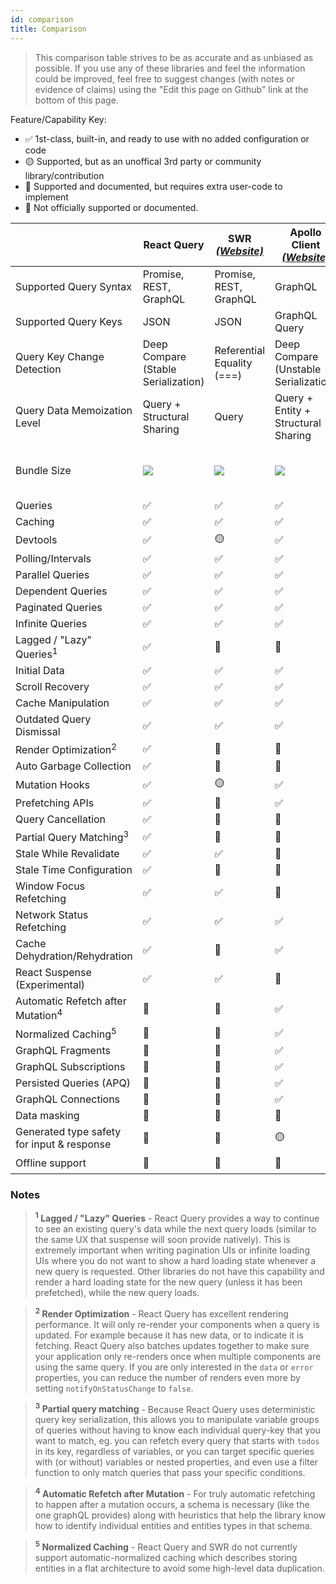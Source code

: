 ```yaml
---
id: comparison
title: Comparison
---
```


> This comparison table strives to be as accurate and as unbiased as possible. If you use any of these libraries and feel the information could be improved, feel free to suggest changes (with notes or evidence of claims) using the "Edit this page on Github" link at the bottom of this page.

Feature/Capability Key:

- ✅ 1st-class, built-in, and ready to use with no added configuration or code
- 🟡 Supported, but as an unoffical 3rd party or community library/contribution
- 🔶 Supported and documented, but requires extra user-code to implement
- 🛑 Not officially supported or documented.

|                                              | React Query                            | SWR [_(Website)_][swr]     | Apollo Client [_(Website)_][apollo]   | Relay [_(Website)_][apollo]           |
| -------------------------------------------- | -------------------------------------- | -------------------------- | ------------------------------------- | ------------------------------------- |
| Supported Query Syntax                       | Promise, REST, GraphQL                 | Promise, REST, GraphQL     | GraphQL                               | GraphQL                               |
| Supported Query Keys                         | JSON                                   | JSON                       | GraphQL Query                         | GraphQL Query                         |
| Query Key Change Detection                   | Deep Compare (Stable Serialization)    | Referential Equality (===) | Deep Compare (Unstable Serialization) | Deep Compare (Unstable Serialization) |
| Query Data Memoization Level                 | Query + Structural Sharing             | Query                      | Query + Entity + Structural Sharing   | Query + Entity + Structural Sharing   |
| Bundle Size                                  | [![][bp-react-query]][bpl-react-query] | [![][bp-swr]][bpl-swr]     | [![][bp-apollo]][bpl-apollo]          | [![][bp-react-relay]][bpl-react-relay]|
| Queries                                      | ✅                                     | ✅                         | ✅                                    | ✅                                    |
| Caching                                      | ✅                                     | ✅                         | ✅                                    | ✅                                    |
| Devtools                                     | ✅                                     | 🟡                         | ✅                                    | ✅                                    |
| Polling/Intervals                            | ✅                                     | ✅                         | ✅                                    | ✅                                    |
| Parallel Queries                             | ✅                                     | ✅                         | ✅                                    | ✅                                    |
| Dependent Queries                            | ✅                                     | ✅                         | ✅                                    | ✅                                    |
| Paginated Queries                            | ✅                                     | ✅                         | ✅                                    | ✅                                    |
| Infinite Queries                             | ✅                                     | ✅                         | ✅                                    | ✅                                    |
| Lagged / "Lazy" Queries<sup>1</sup>          | ✅                                     | 🛑                         | 🛑                                    | ✅                                    |
| Initial Data                                 | ✅                                     | ✅                         | ✅                                    | ✅                                    |
| Scroll Recovery                              | ✅                                     | ✅                         | ✅                                    | 🛑                                    |
| Cache Manipulation                           | ✅                                     | ✅                         | ✅                                    | ✅                                    |
| Outdated Query Dismissal                     | ✅                                     | ✅                         | ✅                                    | ✅                                    |
| Render Optimization<sup>2</sup>              | ✅                                     | 🛑                         | 🛑                                    | ✅                                    |
| Auto Garbage Collection                      | ✅                                     | 🛑                         | 🛑                                    | ✅                                    |
| Mutation Hooks                               | ✅                                     | 🟡                         | ✅                                    | ✅                                    |
| Prefetching APIs                             | ✅                                     | 🔶                         | ✅                                    | ✅                                    |
| Query Cancellation                           | ✅                                     | 🛑                         | 🛑                                    | ✅                                    |
| Partial Query Matching<sup>3</sup>           | ✅                                     | 🛑                         | 🛑                                    | ✅                                    |
| Stale While Revalidate                       | ✅                                     | ✅                         | 🛑                                    | ✅                                    |
| Stale Time Configuration                     | ✅                                     | 🛑                         | 🛑                                    | ✅                                    |
| Window Focus Refetching                      | ✅                                     | ✅                         | 🛑                                    | 🛑                                    |
| Network Status Refetching                    | ✅                                     | ✅                         | ✅                                    | 🛑                                    |
| Cache Dehydration/Rehydration                | ✅                                     | 🛑                         | ✅                                    | ✅                                    |
| React Suspense (Experimental)                | ✅                                     | ✅                         | 🛑                                    | ✅                                    |
| Automatic Refetch after Mutation<sup>4</sup> | 🔶                                     | 🔶                         | ✅                                    | ✅                                    |
| Normalized Caching<sup>5</sup>               | 🛑                                     | 🛑                         | ✅                                    | ✅                                    |
| GraphQL Fragments                            | 🛑                                     | 🛑                         | ✅                                    | ✅                                    |
| GraphQL Subscriptions                        | 🛑                                     | 🛑                         | ✅                                    | ✅                                    |
| Persisted Queries (APQ)                      | 🛑                                     | 🛑                         | ✅                                    | ✅                                    |
| GraphQL Connections                          | 🛑                                     | 🛑                         | ✅                                    | ✅                                    |
| Data masking                                 | 🛑                                     | 🛑                         | 🛑                                    | ✅                                    |
| Generated type safety for input & response   | 🛑                                     | 🛑                         | 🟡                                    | 🟡                                    |
| Offline support                              | 🛑                                     | 🛑                         | 🛑                                    | 🟡                                    |

### Notes

> **<sup>1</sup> Lagged / "Lazy" Queries** - React Query provides a way to continue to see an existing query's data while the next query loads (similar to the same UX that suspense will soon provide natively). This is extremely important when writing pagination UIs or infinite loading UIs where you do not want to show a hard loading state whenever a new query is requested. Other libraries do not have this capability and render a hard loading state for the new query (unless it has been prefetched), while the new query loads.

> **<sup>2</sup> Render Optimization** - React Query has excellent rendering performance. It will only re-render your components when a query is updated. For example because it has new data, or to indicate it is fetching. React Query also batches updates together to make sure your application only re-renders once when multiple components are using the same query. If you are only interested in the `data` or `error` properties, you can reduce the number of renders even more by setting `notifyOnStatusChange` to `false`.

> **<sup>3</sup> Partial query matching** - Because React Query uses deterministic query key serialization, this allows you to manipulate variable groups of queries without having to know each individual query-key that you want to match, eg. you can refetch every query that starts with `todos` in its key, regardless of variables, or you can target specific queries with (or without) variables or nested properties, and even use a filter function to only match queries that pass your specific conditions.

> **<sup>4</sup> Automatic Refetch after Mutation** - For truly automatic refetching to happen after a mutation occurs, a schema is necessary (like the one graphQL provides) along with heuristics that help the library know how to identify individual entities and entities types in that schema.

> **<sup>5</sup> Normalized Caching** - React Query and SWR do not currently support automatic-normalized caching which describes storing entities in a flat architecture to avoid some high-level data duplication.

[swr]: https://github.com/vercel/swr
[apollo]: https://github.com/apollographql/apollo-client
[bp-react-query]: https://badgen.net/bundlephobia/minzip/react-query?label=%20
[bp-swr]: https://badgen.net/bundlephobia/minzip/swr?label=%20
[bp-apollo]: https://badgen.net/bundlephobia/minzip/@apollo/client?label=%20
[bpl-react-query]: https://bundlephobia.com/result?p=react-query
[bpl-swr]: https://bundlephobia.com/result?p=swr
[bpl-apollo]: https://bundlephobia.com/result?p=@apollo/client
